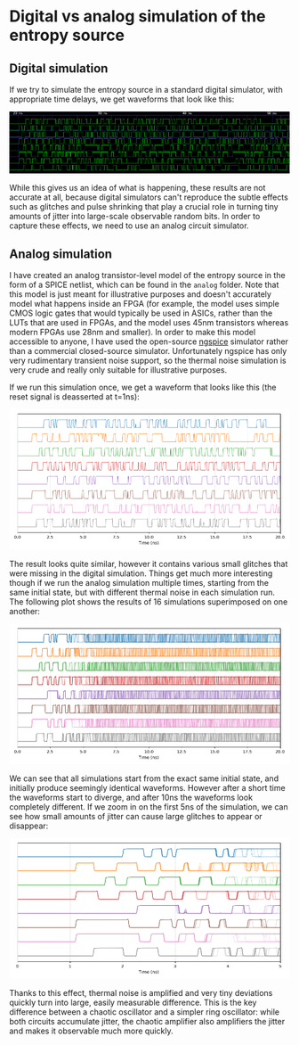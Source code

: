Digital vs analog simulation of the entropy source
==================================================

Digital simulation
------------------

If we try to simulate the entropy source in a standard digital simulator, with
appropriate time delays, we get waveforms that look like this:

![Digital simulation result](img/sim-digital-timing.png)

While this gives us an idea of what is happening, these results are not accurate
at all, because digital simulators can't reproduce the subtle effects such as
glitches and pulse shrinking that play a crucial role in turning tiny amounts of
jitter into large-scale observable random bits. In order to capture these
effects, we need to use an analog circuit simulator.

Analog simulation
-----------------

I have created an analog transistor-level model of the entropy source in the
form of a SPICE netlist, which can be found in the `analog` folder. Note that
this model is just meant for illustrative purposes and doesn't accurately model
what happens inside an FPGA (for example, the model uses simple CMOS logic gates
that would typically be used in ASICs, rather than the LUTs that are used in
FPGAs, and the model uses 45nm transistors whereas modern FPGAs use 28nm and
smaller). In order to make this model accessible to anyone, I have used the
open-source [ngspice](https://ngspice.sourceforge.io/) simulator rather than a
commercial closed-source simulator. Unfortunately ngspice has only very
rudimentary transient noise support, so the thermal noise simulation is very
crude and really only suitable for illustrative purposes.

If we run this simulation once, we get a waveform that looks like this (the
reset signal is deasserted at t=1ns):

![Simulation result](img/sim-analog-tnoise-1.png)

The result looks quite similar, however it contains various small glitches that
were missing in the digital simulation. Things get much more interesting though
if we run the analog simulation multiple times, starting from the same initial
state, but with different thermal noise in each simulation run. The following
plot shows the results of 16 simulations superimposed on one another:

![Simulation result](img/sim-analog-tnoise-16.png)

We can see that all simulations start from the exact same initial state, and
initially produce seemingly identical waveforms. However after a short time the
waveforms start to diverge, and after 10ns the waveforms look completely
different. If we zoom in on the first 5ns of the simulation, we can see how
small amounts of jitter can cause large glitches to appear or disappear:

![Simulation result](img/sim-analog-tnoise-16-zoom.png)

Thanks to this effect, thermal noise is amplified and very tiny deviations quickly turn into large, easily measurable difference. This is the key difference between a chaotic oscillator and a simpler ring oscillator: while both circuits accumulate jitter, the chaotic amplifier also amplifiers the jitter and makes it observable much more quickly.